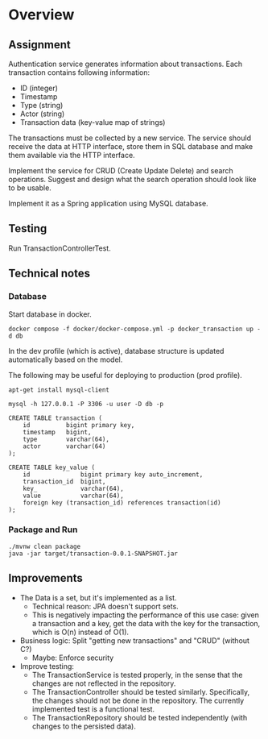 # Overview

## Assignment

Authentication service generates information about transactions. Each transaction contains following
information:

- ID (integer)
- Timestamp
- Type (string)
- Actor (string)
- Transaction data (key-value map of strings)

The transactions must be collected by a new service. The service should receive the data at HTTP
interface, store them in SQL database and make them available via the HTTP interface.

Implement the service for CRUD (Create Update Delete) and search operations. Suggest and design what
the search operation should look like to be usable.

Implement it as a Spring application using MySQL database.

## Testing

Run TransactionControllerTest.

## Technical notes

### Database

Start database in docker.

```
docker compose -f docker/docker-compose.yml -p docker_transaction up -d db
```

In the dev profile (which is active), database structure is updated automatically based on the model.

The following may be useful for deploying to production (prod profile).

```
apt-get install mysql-client

mysql -h 127.0.0.1 -P 3306 -u user -D db -p

CREATE TABLE transaction (
    id          bigint primary key,
    timestamp   bigint,
    type        varchar(64),
    actor       varchar(64)
);

CREATE TABLE key_value (
    id              bigint primary key auto_increment,
    transaction_id  bigint,
    key_            varchar(64),
    value           varchar(64),
    foreign key (transaction_id) references transaction(id)
);
```

### Package and Run

```
./mvnw clean package
java -jar target/transaction-0.0.1-SNAPSHOT.jar
```

## Improvements

- The Data is a set, but it's implemented as a list.
    - Technical reason: JPA doesn't support sets.
    - This is negatively impacting the performance of this use case: given a transaction and a key, get the data with
      the key for the transaction, which is O(n) instead of O(1).
- Business logic: Split "getting new transactions" and "CRUD" (without C?)
    - Maybe: Enforce security
- Improve testing:
    - The TransactionService is tested properly, in the sense that the changes are not reflected in the repository.
    - The TransactionController should be tested similarly. Specifically, the changes should not be done in the
      repository. The currently implemented test is a functional test.
    - The TransactionRepository should be tested independently (with changes to the persisted data).
